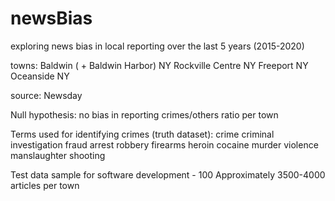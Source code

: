 # newsBias
exploring news bias in local reporting over the last 5 years (2015-2020)

towns:
Baldwin ( + Baldwin Harbor) NY
Rockville Centre NY
Freeport NY
Oceanside NY

source: Newsday

Null hypothesis: no bias in reporting crimes/others ratio per town

Terms used for identifying crimes (truth dataset):
	crime
	criminal investigation
	fraud
	arrest
	robbery
	firearms
	heroin
	cocaine
	murder
	violence
	manslaughter
	shooting

Test data sample for software development - 100
Approximately 3500-4000 articles per town
